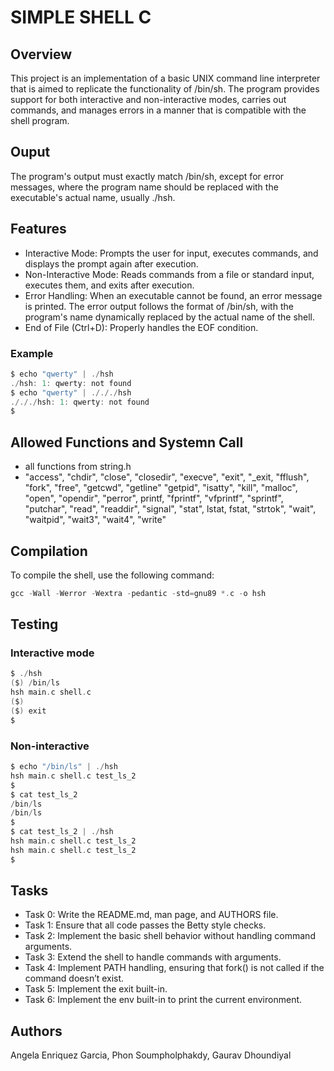# SIMPLE SHELL C

## Overview
This project is an implementation of a basic UNIX command line interpreter that is aimed to replicate the functionality of /bin/sh.
The program provides support for both interactive and non-interactive modes, carries out commands, and manages errors in a manner that is compatible with the shell program.

## Ouput
The program's output must exactly match /bin/sh, except for error messages, where the program name should be replaced with the executable's actual name, usually ./hsh.

## Features
* Interactive Mode: Prompts the user for input, executes commands, and displays the prompt again after execution.
* Non-Interactive Mode: Reads commands from a file or standard input, executes them, and exits after execution.
* Error Handling: When an executable cannot be found, an error message is printed. The error output follows the format of /bin/sh, with the program's name dynamically replaced by the actual name of the shell.
* End of File (Ctrl+D): Properly handles the EOF condition.


### Example
```c
$ echo "qwerty" | ./hsh
./hsh: 1: qwerty: not found
$ echo "qwerty" | ./././hsh
./././hsh: 1: qwerty: not found
$
```

## Allowed Functions and Systemn Call
* all functions from string.h
* "access", "chdir", "close", "closedir", "execve", "exit", "_exit, "fflush", "fork", "free", "getcwd", "getline" "getpid", "isatty", "kill", "malloc", "open", "opendir", "perror", printf, "fprintf", "vfprintf", "sprintf", "putchar", "read", "readdir", "signal", "stat", lstat, fstat, "strtok", "wait", "waitpid", "wait3", "wait4", "write"

## Compilation
To compile the shell, use the following command:
```c
gcc -Wall -Werror -Wextra -pedantic -std=gnu89 *.c -o hsh
```
## Testing
### Interactive mode
```c
$ ./hsh
($) /bin/ls
hsh main.c shell.c
($)
($) exit
$
```
### Non-interactive
```c
$ echo "/bin/ls" | ./hsh
hsh main.c shell.c test_ls_2
$
$ cat test_ls_2
/bin/ls
/bin/ls
$
$ cat test_ls_2 | ./hsh
hsh main.c shell.c test_ls_2
hsh main.c shell.c test_ls_2
$
```
## Tasks
* Task 0: Write the README.md, man page, and AUTHORS file.
* Task 1: Ensure that all code passes the Betty style checks.
* Task 2: Implement the basic shell behavior without handling command arguments.
* Task 3: Extend the shell to handle commands with arguments.
* Task 4: Implement PATH handling, ensuring that fork() is not called if the command doesn’t exist.
* Task 5: Implement the exit built-in.
* Task 6: Implement the env built-in to print the current environment.

## Authors

Angela Enriquez Garcia, Phon Soumpholphakdy, Gaurav Dhoundiyal

